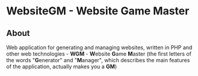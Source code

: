 # WebsiteGM - Website Game Master
## About
Web application for generating and managing websites, written in PHP and other web technologies - **WGM** - **W**ebsite **G**ame **M**aster (the first letters of the words "**G**enerator" and "**M**anager", which describes the main features of the application, actually makes you a **GM**)


